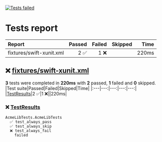 [![Tests failed](https://img.shields.io/badge/tests-2%20passed%2C%201%20failed-critical)](#test-report)
# <a name="test-report"></a> Tests report
|Report|Passed|Failed|Skipped|Time|
|:---|---:|---:|---:|---:|
|fixtures/swift-xunit.xml|2 ✅|1 ❌||220ms|
## ❌ <a id="user-content-r0" href="#r0">fixtures/swift-xunit.xml</a>
**3** tests were completed in **220ms** with **2** passed, **1** failed and **0** skipped.
|Test suite|Passed|Failed|Skipped|Time|
|:---|---:|---:|---:|---:|
|[TestResults](#r0s0)|2 ✅|1 ❌||220ms|
### ❌ <a id="user-content-r0s0" href="#r0s0">TestResults</a>
```
AcmeLibTests.AcmeLibTests
  ✅ test_always_pass
  ✅ test_always_skip
  ❌ test_always_fail
	failed
```